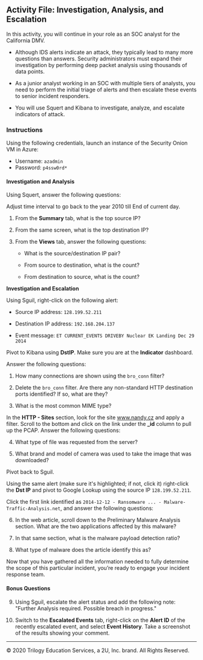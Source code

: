 ## Activity File: Investigation, Analysis, and Escalation

In this activity, you will continue in your role as an SOC analyst for the California DMV.

- Although IDS alerts indicate an attack, they typically lead to many more questions than answers. Security administrators must expand their investigation by performing deep packet analysis using thousands of data points. 

- As a junior analyst working in an SOC with multiple tiers of analysts, you need to perform the initial triage of alerts and then escalate these events to senior incident responders.

- You will use Squert and Kibana to investigate, analyze, and escalate indicators of attack.

### Instructions

Using the following credentials, launch an instance of the Security Onion VM in Azure:

- Username: `azadmin`
- Password: `p4ssw0rd*`

#### Investigation and Analysis

Using Squert, answer the following questions:

Adjust time interval to go back to the year 2010 till End of current day.

1. From the **Summary** tab, what is the top source IP?

2. From the same screen, what is the top destination IP?

3. From the **Views** tab, answer the following questions: 

   - What is the source/destination IP pair?
   
   - From source to destination, what is the count?
   
   - From destination to source, what is the count?   

**Investigation and Escalation**

Using Sguil, right-click on the following alert: 

- Source IP address: `128.199.52.211`

- Destination IP address: `192.168.204.137`

- Event message: `ET CURRENT_EVENTS DRIVEBY Nuclear EK Landing Dec 29 2014`

Pivot to Kibana using **DstIP**. Make sure you are at the **Indicator** dashboard.

Answer the following questions:

1. How many connections are shown using the `bro_conn` filter?

2. Delete the `bro_conn` filter. Are there any non-standard HTTP destination ports identified? If so, what are they?

3. What is the most common MIME type?


In the **HTTP - Sites** section, look for the site www.nandy.cz and apply a filter. Scroll to the bottom and click on the link under the **_id** column to pull up the PCAP. Answer the following questions:

4. What type of file was requested from the server?


5. What brand and model of camera was used to take the image that was downloaded?

Pivot back to Sguil. 

Using the same alert (make sure it's highlighted; if not, click it) right-click the **Dst IP** and pivot to Google Lookup using the source IP `128.199.52.211`. 

Click the first link identified as `2014-12-12 - Ransomware ... - Malware-Traffic-Analysis.net`, and answer the following questions:

6. In the web article, scroll down to the Preliminary Malware Analysis section. What are the two applications affected by this malware?

7. In that same section, what is the malware payload detection ratio?

8. What type of malware does the article identify this as?

Now that you have gathered all the information needed to fully determine the scope of this particular incident, you’re ready to engage your incident response team.

#### Bonus Questions

9. Using Sguil, escalate the alert status and add the following note: "Further Analysis required. Possible breach in progress." 

10. Switch to the **Escalated Events** tab, right-click on the **Alert ID** of the recently escalated event, and select **Event History**. Take a screenshot of the results showing your comment. 
  
---
© 2020 Trilogy Education Services, a 2U, Inc. brand. All Rights Reserved.
